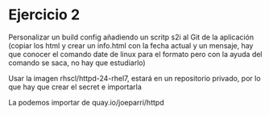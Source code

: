 # Ejercicio 2
Personalizar un build config añadiendo un scritp s2i al Git de la aplicación (copiar los html y crear un info.html con la fecha actual y un mensaje, hay que conocer el comando date de linux para el formato pero con la ayuda del comando se saca, no hay que estudiarlo)

Usar la imagen rhscl/httpd-24-rhel7, estará en un repositorio privado, por lo que hay que crear el secret e importarla

La podemos importar de quay.io/joeparri/httpd
